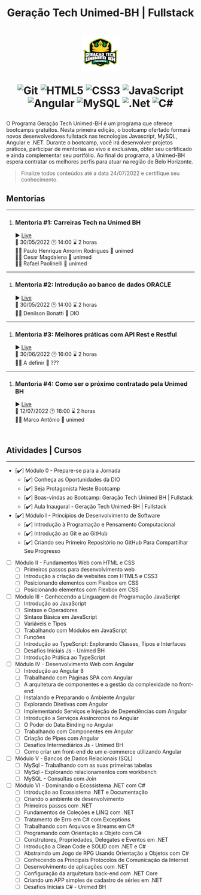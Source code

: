  <h1 align="center"> Geração Tech Unimed-BH | Fullstack </h1>

 <h1 align="center"><img src="assets/imgs/icon_1.png" alt="logo" width="100px" />

![Git](https://img.shields.io/badge/git-%23F05033.svg?style=for-the-badge&logo=git&logoColor=white)
![HTML5](https://img.shields.io/badge/html5-%23E34F26.svg?style=for-the-badge&logo=html5&logoColor=white)
![CSS3](https://img.shields.io/badge/css3-%231572B6.svg?style=for-the-badge&logo=css3&logoColor=white)
 ![JavaScript](https://img.shields.io/badge/javascript-%23323330.svg?style=for-the-badge&logo=javascript&logoColor=%23F7DF1E)
 ![Angular](https://img.shields.io/badge/angular-%23DD0031.svg?style=for-the-badge&logo=angular&logoColor=white)
 ![MySQL](https://img.shields.io/badge/mysql-%2300f.svg?style=for-the-badge&logo=mysql&logoColor=white)
 ![.Net](https://img.shields.io/badge/.NET-5C2D91?style=for-the-badge&logo=.net&logoColor=white)
 ![C#](https://img.shields.io/badge/c%23-%23239120.svg?style=for-the-badge&logo=c-sharp&logoColor=white)
 </h1> 


O Programa Geração Tech Unimed-BH é um programa que oferece bootcamps gratuitos. Nesta primeira edição, o bootcamp ofertado formará novos desenvolvedores fullstack nas tecnologias Javascript, MySQL, Angular e .NET. Durante o bootcamp, você irá desenvolver projetos práticos, participar de mentorias ao vivo e exclusivas, obter seu certificado e ainda complementar seu portfólio. Ao final do programa, a Unimed-BH espera contratar os melhores perfis para atuar na região de Belo Horizonte.

> Finalize todos conteúdos até a data 24/07/2022 e certifique seu conhecimento.


## Mentorias
---
1. ### Mentoria #1: Carreiras Tech na Unimed BH 
    :arrow_forward: [Live](https://www.youtube.com/watch?v=ldidc6CZ_dU) <br>
    :date: 30/05/2022 :clock2: 14:00 :hourglass: 2 horas<br>
    :man_teacher: Paulo Henrique Amorim Rodrigues :department_store: unimed <br>
    :man_teacher: Cesar Magdalena :department_store: unimed<br>
    :man_teacher: Rafael Paolinelli :department_store: unimed<br>

---

1. ### Mentoria #2: Introdução ao banco de dados ORACLE
    :arrow_forward: [Live](https://www.youtube.com/watch?v=HBymNeKg6-8) <br>
    :date: 30/05/2022 :clock2: 14:00 :hourglass: 2 horas<br>
    :man_teacher: Denilson Bonatti :department_store: DIO <br>
---

1. ### Mentoria #3: Melhores práticas com API Rest e Restful
    :arrow_forward: [Live](https://www.youtube.com/watch?v=WPW-yyiDjNI) <br>
    :date: 30/06/2022 :clock2: 16:00 :hourglass: 2 horas<br>
    :man_teacher: A definir :department_store: ??? <br>
---

1. ### Mentoria #4: Como ser o próximo contratado pela Unimed BH
    :arrow_forward: [Live](https://www.youtube.com/watch?v=ES0EtjHSLwY) <br>
    :date: 12/07/2022 :clock2: 16:00 :hourglass: 2 horas<br>
    :man_teacher: Marco Antônio :department_store: unimed <br>

<br> 

## Atividades | Cursos
---
- [:heavy_check_mark:] Módulo 0 - Prepare-se para a Jornada
    - [:heavy_check_mark:] Conheça as Oportunidades da DIO
    - [:heavy_check_mark:] Seja Protagonista Neste Bootcamp
    - [:heavy_check_mark:] Boas-vindas ao Bootcamp: Geração Tech Unimed BH | Fullstack
    - [:heavy_check_mark:] Aula Inaugural - Geração Tech Unimed-BH | Fullstack
- [:heavy_check_mark:] Módulo I - Princípios de Desenvolvimento de Software
    - [:heavy_check_mark:] Introdução à Programação e Pensamento Computacional
    - [:heavy_check_mark:] Introdução ao Git e ao GitHub
    - [:heavy_check_mark:] Criando seu Primeiro Repositório no GitHub Para Compartilhar Seu Progresso
- [ ] Módulo II - Fundamentos Web com HTML e CSS
    - [ ] Primeiros passos para desenvolvimento web
    - [ ] Introdução a criação de websites com HTML5 e CSS3
    - [ ] Posicionando elementos com Flexbox em CSS
    - [ ] Posicionando elementos com Flexbox em CSS
- [ ] Módulo III - Conhecendo a Linguagem de Programação JavaScript
    - [ ] Introdução ao JavaScript
    - [ ] Sintaxe e Operadores
    - [ ] Sintaxe Básica em JavaScript
    - [ ] Variáveis e Tipos
    - [ ] Trabalhando com Módulos em JavaScript
    - [ ] Funções
    - [ ] Introdução ao TypeScript: Explorando Classes, Tipos e Interfaces
    - [ ] Desafios Iniciais Js - Unimed BH
    - [ ] Introdução Prática ao TypeScript
- [ ] Módulo IV - Desenvolvimento Web com Angular
    - [ ] Introdução ao Angular 8
    - [ ] Trabalhando com Páginas SPA com Angular
    - [ ] A arquitetura de componentes e a gestão da complexidade no front-end
    - [ ] Instalando e Preparando o Ambiente Angular
    - [ ] Explorando Diretivas com Angular
    - [ ] Implementando Serviços e Injeção de Dependências com Angular
    - [ ] Introdução a Serviços Assíncronos no Angular
    - [ ] O Poder do Data Binding no Angular
    - [ ] Trabalhando com Componentes em Angular
    - [ ] Criação de Pipes com Angular
    - [ ] Desafios Intermediários Js - Unimed BH
    - [ ] Como criar um front-end de um e-commerce utilizando Angular
- [ ] Módulo V - Bancos de Dados Relacionais (SQL)
    - [ ] MySql - Trabalhando com as suas primeiras tabelas
    - [ ] MySql - Explorando relacionamentos com workbench
    - [ ] MySQL - Consultas com Join
- [ ] Módulo VI - Dominando o Ecossistema .NET com C#
    - [ ] Introdução ao Ecossistema .NET e Documentação
    - [ ] Criando o ambiente de  desenvolvimento
    - [ ] Primeiros passos com .NET
    - [ ] Fundamentos de Coleções e LINQ com .NET
    - [ ] Tratamento de Erro em C# com Exceptions
    - [ ] Trabalhando com Arquivos e Streams em C#
    - [ ] Programando com Orientação a Objeto com C#
    - [ ] Construtores, Propriedades, Delegates e Eventos em .NET
    - [ ] Introdução a Clean Code e SOLID com .NET e C#
    - [ ] Abstraindo um Jogo de RPG Usando Orientação a Objetos com C#
    - [ ] Conhecendo os Principais Protocolos de Comunicação da Internet
    - [ ] Desenvolvimento de aplicações com .NET
    - [ ] Configuração da arquitetura back-end com .NET Core
    - [ ] Criando um APP simples de cadastro de séries em .NET
    - [ ] Desafios Iniciais C# - Unimed BH

